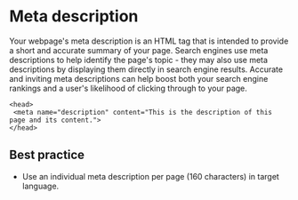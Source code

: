 # Meta description

Your webpage's meta description is an HTML tag that is intended to provide a short and accurate summary of your page. Search engines use meta descriptions to help identify the page's topic - they may also use meta descriptions by displaying them directly in search engine results. Accurate and inviting meta descriptions can help boost both your search engine rankings and a user's likelihood of clicking through to your page.

```
<head>
 <meta name="description" content="This is the description of this page and its content.">
</head>
```

## Best practice

* Use an individual meta description per page (160 characters) in target language.
